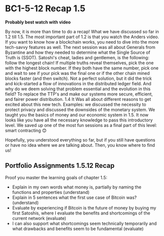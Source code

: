 # BC1-5-12 Recap 1.5

**Probably best watch with video** 

By now, it is more than time to do a recap! What we have discussed so far in 1.2 till 1.5. The most important part of 1.2 is that you watch the Anders video. If you want to know how a blockchain works, you need to dive into the more tech-savvy features as well. The next session was all about Generals from Byzantine and how they needed to determine what the Single Source of Truth is (SSOT). Satoshi's cheat, ladies and gentlemen, is the following: follow the longest chain! If multiple truths reveal themselves, pick the one with the highest block number. If they both have the same number, pick one and wait to see if your pick was the final one or if the other chain mined blocks faster (and then switch).   Not a perfect solution, but it did the trick and kick-started a flow of innovations in the distributed ledger field. And why do we deem solving that problem essential and the evolution in this field? To replace the TTP's and make our systems more secure, efficient, and fairer power distribution. 1.4 It Was all about different reasons to get excited about this new tech. Examples: we discussed the necessity to protect privacy and discussed the downsides of the monetary system. We taught you the basics of money and our economic system in 1.5. It now looks like you have all the necessary knowledge to pass this introductory level. We saved up one of the most fun sessions as a final part of this level: smart contracting 😊  

Hopefully, you understood everything so far, but if you still have questions or have no idea where we are talking about. Then, you know where to find us! 


## Portfolio Assignments 1.5.12 Recap

Proof you master the learning goals of chapter 1.5:
* Explain in my own words what money is, partially by naming the functions and properties (understand)
 * Explain in 5 sentences what the first use case of Bitcoin was? (understand)
 * Evaluate by experiencing if Bitcoin is the future of money by buying my first Satoshis, where I evaluate the benefits and shortcomings of the current network (evaluate)
 * I can also support what shortcomings seem technically temporarily and what drawbacks and benefits seem to be fundamental (evaluate)

